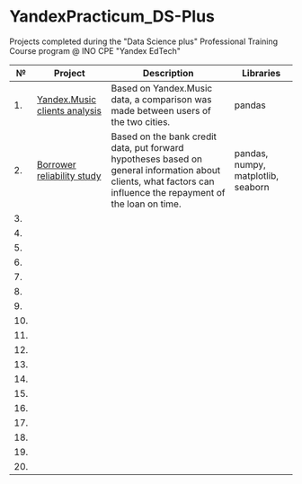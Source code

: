 # YandexPracticum_DS-Plus
Projects completed during the "Data Science plus" Professional Training Course program @ INO CPE "Yandex EdTech"

| №  | Project                      | Description                                              | Libraries     |
|----| ---------------------------- | -------------------------------------------------------- | ------------- |
| 1. | [Yandex.Music clients analysis](https://github.com/valfrank/YandexPracticum_DS-Plus/tree/main/Yandex.Music)| Based on Yandex.Music data, a comparison was made between users of the two cities. | pandas  |
| 2. | [Borrower reliability study](https://github.com/valfrank/YandexPracticum_DS-Plus/tree/main/Borrower%20Reliability%20Study)| Based on the bank credit data, put forward hypotheses based on general information about clients, what factors can influence the repayment of the loan on time.| pandas, numpy, matplotlib, seaborn|
| 3. | 
| 4. |
| 5. |
| 6. |
| 7. |
| 8. |
| 9. |
| 10.|
| 11.|
| 12.|
| 13.|
| 14.|
| 15.|
| 16.|
| 17.|
| 18.|
| 19.|
| 20.|
